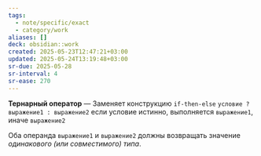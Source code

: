 ```yaml
---
tags:
  - note/specific/exact
  - category/work
aliases: []
deck: obsidian::work
created: 2025-05-23T12:47:21+03:00
updated: 2025-05-24T13:19:48+03:00
sr-due: 2025-05-28
sr-interval: 4
sr-ease: 270
---
```


**Тернарный оператор**
—
Заменяет конcтрукцию `if-then-else`
`условие ? выражение1 : выражение2`
если условие истинно, выполняется `выражение1`, иначе `выражение2`

Оба операнда `выражение1` и `выражение2` должны возвращать значение *одинакового (или совместимого) типа*.
